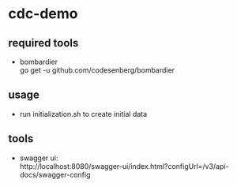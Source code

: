 # cdc-demo

## required tools
- bombardier  
  go get -u github.com/codesenberg/bombardier


## usage
- run initialization.sh to create initial data

## tools
- swagger ui:  
  http://localhost:8080/swagger-ui/index.html?configUrl=/v3/api-docs/swagger-config
  
